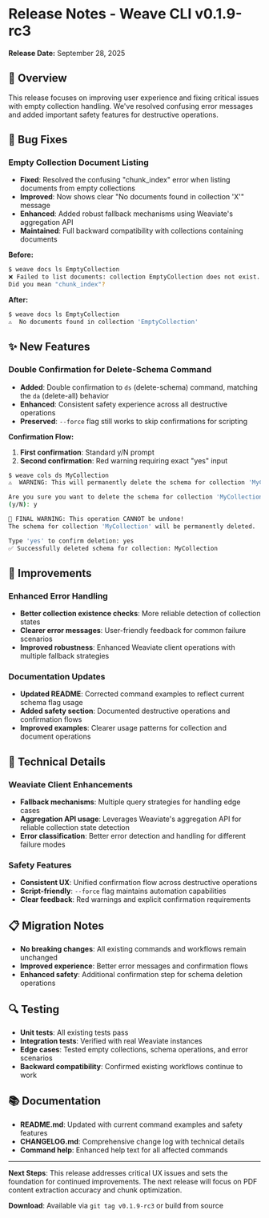 # Release Notes - Weave CLI v0.1.9-rc3

**Release Date:** September 28, 2025

## 🎯 Overview

This release focuses on improving user experience and fixing critical issues with
empty collection handling. We've resolved confusing error messages and added
important safety features for destructive operations.

## 🐛 Bug Fixes

### Empty Collection Document Listing

- **Fixed**: Resolved the confusing "chunk_index" error when listing documents
  from empty collections
- **Improved**: Now shows clear "No documents found in collection 'X'" message
- **Enhanced**: Added robust fallback mechanisms using Weaviate's aggregation API
- **Maintained**: Full backward compatibility with collections containing documents

**Before:**

```bash
$ weave docs ls EmptyCollection
❌ Failed to list documents: collection EmptyCollection does not exist.
Did you mean "chunk_index"?
```

**After:**

```bash
$ weave docs ls EmptyCollection
⚠️  No documents found in collection 'EmptyCollection'
```

## ✨ New Features

### Double Confirmation for Delete-Schema Command

- **Added**: Double confirmation to `ds` (delete-schema) command, matching the
  `da` (delete-all) behavior
- **Enhanced**: Consistent safety experience across all destructive operations
- **Preserved**: `--force` flag still works to skip confirmations for scripting

**Confirmation Flow:**

1. **First confirmation**: Standard y/N prompt
2. **Second confirmation**: Red warning requiring exact "yes" input

```bash
$ weave cols ds MyCollection
⚠️  WARNING: This will permanently delete the schema for collection 'MyCollection'!

Are you sure you want to delete the schema for collection 'MyCollection'?
(y/N): y

🚨 FINAL WARNING: This operation CANNOT be undone!
The schema for collection 'MyCollection' will be permanently deleted.

Type 'yes' to confirm deletion: yes
✅ Successfully deleted schema for collection: MyCollection
```

## 🔧 Improvements

### Enhanced Error Handling

- **Better collection existence checks**: More reliable detection of collection
  states
- **Clearer error messages**: User-friendly feedback for common failure scenarios
- **Improved robustness**: Enhanced Weaviate client operations with multiple
  fallback strategies

### Documentation Updates

- **Updated README**: Corrected command examples to reflect current schema flag
  usage
- **Added safety section**: Documented destructive operations and confirmation
  flows
- **Improved examples**: Clearer usage patterns for collection and document
  operations

## 🚀 Technical Details

### Weaviate Client Enhancements

- **Fallback mechanisms**: Multiple query strategies for handling edge cases
- **Aggregation API usage**: Leverages Weaviate's aggregation API for reliable
  collection state detection
- **Error classification**: Better error detection and handling for different
  failure modes

### Safety Features

- **Consistent UX**: Unified confirmation flow across destructive operations
- **Script-friendly**: `--force` flag maintains automation capabilities
- **Clear feedback**: Red warnings and explicit confirmation requirements

## 📋 Migration Notes

- **No breaking changes**: All existing commands and workflows remain unchanged
- **Improved experience**: Better error messages and confirmation flows
- **Enhanced safety**: Additional confirmation step for schema deletion
  operations

## 🔍 Testing

- **Unit tests**: All existing tests pass
- **Integration tests**: Verified with real Weaviate instances
- **Edge cases**: Tested empty collections, schema operations, and error
  scenarios
- **Backward compatibility**: Confirmed existing workflows continue to work

## 📚 Documentation

- **README.md**: Updated with current command examples and safety features
- **CHANGELOG.md**: Comprehensive change log with technical details
- **Command help**: Enhanced help text for all affected commands

---

**Next Steps**: This release addresses critical UX issues and sets the
foundation for continued improvements. The next release will focus on PDF
content extraction accuracy and chunk optimization.

**Download**: Available via `git tag v0.1.9-rc3` or build from source
